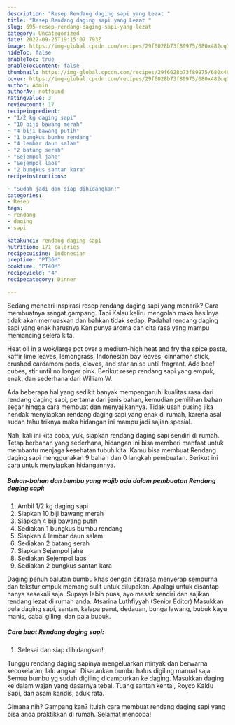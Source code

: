 ```yaml
---
description: "Resep Rendang daging sapi yang Lezat "
title: "Resep Rendang daging sapi yang Lezat "
slug: 695-resep-rendang-daging-sapi-yang-lezat
category: Uncategorized
date: 2022-09-25T19:15:07.793Z
image: https://img-global.cpcdn.com/recipes/29f6028b73f89975/680x482cq70/rendang-daging-sapi-foto-resep-utama.jpg
hideToc: false
enableToc: true
enableTocContent: false
thumbnail: https://img-global.cpcdn.com/recipes/29f6028b73f89975/680x482cq70/rendang-daging-sapi-foto-resep-utama.jpg
cover: https://img-global.cpcdn.com/recipes/29f6028b73f89975/680x482cq70/rendang-daging-sapi-foto-resep-utama.jpg
author: Admin
authorAv: notfound
ratingvalue: 3
reviewcount: 17
recipeingredient:
- "1/2 kg daging sapi"
- "10 biji bawang merah"
- "4 biji bawang putih"
- "1 bungkus bumbu rendang"
- "4 lembar daun salam"
- "2 batang serah"
- "Sejempol jahe"
- "Sejempol laos"
- "2 bungkus santan kara"
recipeinstructions:

- "Sudah jadi dan siap dihidangkan!"
categories:
- Resep
tags:
- rendang
- daging
- sapi

katakunci: rendang daging sapi 
nutrition: 171 calories
recipecuisine: Indonesian
preptime: "PT36M"
cooktime: "PT40M"
recipeyield: "4"
recipecategory: Dinner

---
```



Sedang mencari inspirasi resep rendang daging sapi yang menarik? Cara membuatnya sangat gampang. Tapi Kalau keliru mengolah maka hasilnya tidak akan memuaskan dan bahkan tidak sedap. Padahal rendang daging sapi yang enak harusnya Kan punya aroma dan cita rasa yang mampu memancing selera kita.


Heat oil in a wok/large pot over a medium-high heat and fry the spice paste, kaffir lime leaves, lemongrass, Indonesian bay leaves, cinnamon stick, crushed cardamom pods, cloves, and star anise until fragrant. Add beef cubes, stir until no longer pink. Berikut resep rendang sapi yang empuk, enak, dan sederhana dari William W.

Ada beberapa hal yang sedikit banyak mempengaruhi kualitas rasa dari rendang daging sapi, pertama dari jenis bahan, kemudian pemilihan bahan segar hingga cara membuat dan menyajikannya. Tidak usah pusing jika hendak menyiapkan rendang daging sapi yang enak di rumah, karena asal sudah tahu triknya maka hidangan ini mampu jadi sajian spesial.


Nah, kali ini kita coba, yuk, siapkan rendang daging sapi sendiri di rumah. Tetap berbahan yang sederhana, hidangan ini bisa memberi manfaat untuk membantu menjaga kesehatan tubuh kita. Kamu bisa membuat Rendang daging sapi menggunakan 9 bahan dan 0 langkah pembuatan. Berikut ini cara untuk menyiapkan hidangannya.

<!--inarticleads1-->

##### Bahan-bahan dan bumbu yang wajib ada dalam pembuatan Rendang daging sapi:

1. Ambil 1/2 kg daging sapi
1. Siapkan 10 biji bawang merah
1. Siapkan 4 biji bawang putih
1. Sediakan 1 bungkus bumbu rendang
1. Siapkan 4 lembar daun salam
1. Sediakan 2 batang serah
1. Siapkan Sejempol jahe
1. Sediakan Sejempol laos
1. Sediakan 2 bungkus santan kara


Daging penuh balutan bumbu khas dengan citarasa menyerap sempurna dan tekstur empuk memang sulit untuk dilupakan. Apalagi untuk disantap hanya sesekali saja. Supaya lebih puas, ayo masak sendiri dan sajikan rendang lezat di rumah anda. Atsarina Luthfiyyah (Senior Editor) Masukkan pula daging sapi, santan, kelapa parut, dedauan, bunga lawang, bubuk kayu manis, cabai giling, dan pala bubuk. 

<!--inarticleads2-->

##### Cara buat Rendang daging sapi:


1. Selesai dan siap dihidangkan!

Tunggu rendang daging sapinya mengeluarkan minyak dan berwarna kecokelatan, lalu angkat. Disarankan bumbu halus digiling manual saja. Semua bumbu yg sudah digiling dicampurkan ke daging. Masukkan daging ke dalam wajan yang dasarnya tebal. Tuang santan kental, Royco Kaldu Sapi, dan asam kandis, aduk rata. 

Gimana nih? Gampang kan? Itulah cara membuat rendang daging sapi yang bisa anda praktikkan di rumah. Selamat mencoba!
